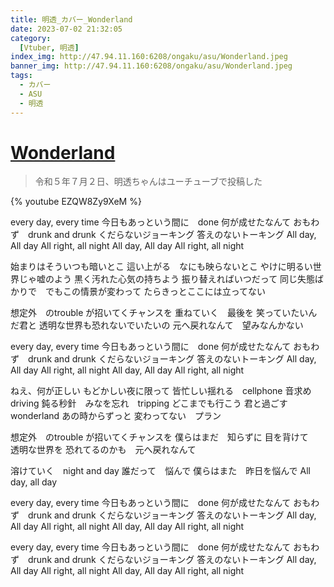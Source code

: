 ```yaml
---
title: 明透_カバー_Wonderland
date: 2023-07-02 21:32:05
category:
  [Vtuber, 明透]
index_img: http://47.94.11.160:6208/ongaku/asu/Wonderland.jpeg
banner_img: http://47.94.11.160:6208/ongaku/asu/Wonderland.jpeg
tags:
  - カバー
  - ASU
  - 明透
---
```


<script src='/js/diy/resize-ifram.js'></script>

# [Wonderland](https://www.youtube.com/watch?v=3WlOZTy072k)

> 令和５年７月２日、明透ちゃんはユーチューブで投稿した

{% youtube EZQW8Zy9XeM %}

every day, every time 
今日もあっという間に　done
何が成せたなんて
おもわず　drunk and drunk
くだらないジョーキング
答えのないトーキング
All day, All day  All right, all night
All day, All day  All right, all night

始まりはそういつも暗いとこ
這い上がる　なにも映らないとこ
やけに明るい世界じゃ嘘のよう
黒く汚れた心気の持ちよう
振り替えればいつだって
同じ失態ばかりで　でもこの情景が変わって
たらきっとここには立ってない

想定外　のtrouble が招いてくチャンスを
重ねていく　最後を
笑っていたいんだ君と
透明な世界も恐れないでいたいの
元へ戻れなんて　望みなんかない

every day, every time 
今日もあっという間に　done
何が成せたなんて
おもわず　drunk and drunk
くだらないジョーキング
答えのないトーキング
All day, All day  All right, all night
All day, All day  All right, all night

ねえ、何が正しい
もどかしい夜に限って
皆忙しい揺れる　cellphone
音求め　driving
鈍る秒針　みなを忘れ　tripping
どこまでも行こう
君と過ごす　wonderland
あの時からずっと
変わってない　プラン

想定外　のtrouble が招いてくチャンスを
僕らはまだ　知らずに
目を背けて　透明な世界を
恐れてるのかも　元へ戻れなんて

溶けていく　night and day
誰だって　悩んで
僕らはまた　昨日を悩んで
All day, all day

every day, every time 
今日もあっという間に　done
何が成せたなんて
おもわず　drunk and drunk
くだらないジョーキング
答えのないトーキング
All day, All day  All right, all night
All day, All day  All right, all night

every day, every time 
今日もあっという間に　done
何が成せたなんて
おもわず　drunk and drunk
くだらないジョーキング
答えのないトーキング
All day, All day  All right, all night
All day, All day  All right, all night
